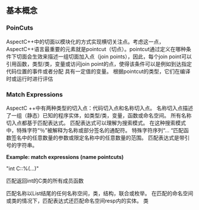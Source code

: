 ## 基本概念

### PoinCuts

AspectC++中的切面以模块化的方式实现横切关注点。考虑这一点，AspectC++语言最重要的元素就是pointcut（切点）。pointcut通过定义在哪种条件下切面会生效来描述一组切面加入点（join points），因此，每个join point可以引用函数，类型/类，变量或访问join point的点，使得该条件可以是例如到达指定代码位置的事件或者分配 具有一定值的变量。 根据pointcut的类型，它们在编译时或运行时进行评估

### Match Expressions

AspectC ++中有两种类型的切入点：代码切入点和名称切入点。 名称切入点描述了一组（静态）已知的程序实体，如类型/类，变量，函数或命名空间。 所有名称切入点都基于匹配表达式。 匹配表达式可以理解为搜索模式。 在这种搜索模式中，特殊字符“％”被解释为名称或部分签名的通配符。 特殊字符序列“... “匹配函数签名中的任意数量的参数或限定名称中的任意数量的范围。 匹配表达式是带引号的字符串。



**Example: match expressions (name pointcuts)**

"int C::%(...)"

匹配返回int的C类的所有成员函数

匹配名称以List结尾的任何名称空间，类，结构，联合或枚举。 在匹配的命名空间或类的情况下，匹配表达式还匹配命名空间resp内的实体。 类



